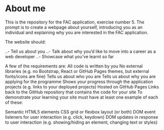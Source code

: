 # About me

This is the repository for the FAC application, exercise number 5. The prompt is to create a webpage about yourself, introducing you as an individual and explaining why you are interested in the FAC application.

The website should:

..- Tell us about you
..- Talk about why you’d like to move into a career as a web developer
..- Showcase what you’ve learnt so far

A few of the requirements are:
All code is written by you
No external libraries (e.g. no Bootstrap, React or GitHub Pages themes, but external fonts/icons are fine)
Tells us about who you are
Tells us about why you are applying for the programme
Shows your progress through the application projects (e.g. links to your deployed projects)
Hosted on GitHub Pages
Links back to the GitHub repository that contains the code for your site
To demonstrate your learning your site must have at least one example of each of these:

Semantic HTML5 elements
CSS grid or flexbox layout (or both)
DOM event listeners for user interaction (e.g. click, keydown)
DOM updates in response to user interaction (e.g. showing/hiding an element, changing text or styles)
